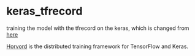 # keras_tfrecord
training the model with the tfrecord on the keras, which is changed from [here](https://github.com/keras-team/keras/blob/master/examples/mnist_tfrecord.py)

[Horvord](https://github.com/uber/horovod) is the distributed training framework for TensorFlow and Keras.
